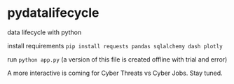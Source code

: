 # pydatalifecycle
data lifecycle with python

install requirements `pip install requests pandas sqlalchemy dash plotly`

run `python app.py` (a version of this file is created offline with trial and error)

A more interactive is coming for Cyber Threats vs Cyber Jobs. Stay tuned.
